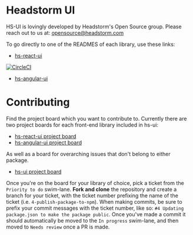 # Headstorm UI

HS-UI is lovingly developed by Headstorm's Open Source group. Please reach out to us at: opensource@headstorm.com

To go directly to one of the READMES of each library, use these links:

- [hs-react-ui](https://github.com/Headstorm/hs-ui/tree/master/packages/hs-react-ui)

[![CircleCI](https://circleci.com/gh/Headstorm/hs-ui.svg?style=shield)](https://app.circleci.com/pipelines/github/Headstorm/hs-ui)

- [hs-angular-ui](https://github.com/Headstorm/hs-ui/tree/master/packages/hs-angular-ui)

# Contributing

Find the project board which you want to contribute to. Currently there are two project boards for each front-end library included in hs-ui:

- [hs-react-ui project board](https://github.com/Headstorm/hs-ui/projects/1)
- [hs-angular-ui project board](https://github.com/Headstorm/hs-ui/projects/2)

As well as a board for overarching issues that don't belong to either package.

- [hs-ui project board](https://github.com/Headstorm/hs-ui/projects/3)

Once you're on the board for your library of choice, pick a ticket from the `Priority to do` swim-lane. **Fork and clone** the repository and create a branch for your ticket, with the ticket number prefixing the name of the ticket (i.e. `4-publish-package-to-npm`). When making commits, be sure to prefix your commit messages with the ticket number, like so: `#4 Updating package.json to make the package public`. Once you've made a commit it should automatically be moved to the `In progress` swim-lane, and then moved to `Needs review` once a PR is made.
